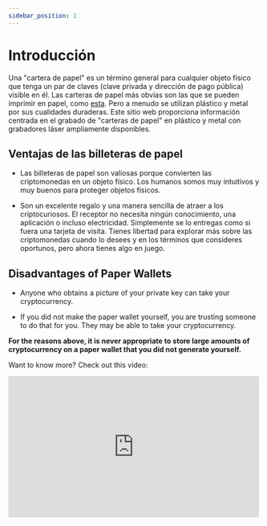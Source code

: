 ```yaml
---
sidebar_position: 1
---
```


# Introducción

Una "cartera de papel" es un término general para cualquier objeto físico que tenga un par de claves (clave privada y dirección de pago pública) visible en él. Las carteras de papel más obvias son las que se pueden imprimir en papel, como [esta](https://paperwallet.fullstack.cash/). Pero a menudo se utilizan plástico y metal por sus cualidades duraderas. Este sitio web proporciona información centrada en el grabado de "carteras de papel" en plástico y metal con grabadores láser ampliamente disponibles.

## Ventajas de las billeteras de papel

- Las billeteras de papel son valiosas porque convierten las criptomonedas en un objeto físico. Los humanos somos muy intuitivos y muy buenos para proteger objetos físicos.

- Son un excelente regalo y una manera sencilla de atraer a los criptocuriosos. El receptor no necesita ningún conocimiento, una aplicación o incluso electricidad. Simplemente se lo entregas como si fuera una tarjeta de visita. Tienes libertad para explorar más sobre las criptomonedas cuando lo desees y en los términos que consideres oportunos, pero ahora tienes algo en juego.

## Disadvantages of Paper Wallets

- Anyone who obtains a picture of your private key can take your cryptocurrency.

- If you did not make the paper wallet yourself, you are trusting someone to do that for you. They may be able to take your cryptocurrency.

**For the reasons above, it is never appropriate to store large amounts of cryptocurrency on a paper wallet that you did not generate yourself.**

Want to know more? Check out this video:

<iframe width="500" height="282" src="https://www.youtube.com/embed/OuFFLmOC7F0?start=370" title="Mastering Bitcoin Cash - Part 2 - Keys, Addresses, and Wallets" frameborder="0" allow="accelerometer; autoplay; clipboard-write; encrypted-media; gyroscope; picture-in-picture; web-share; fullscreen" referrerpolicy="strict-origin-when-cross-origin" allowfullscreen></iframe>
